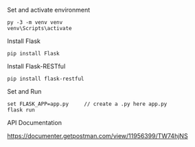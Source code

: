 Set and activate environment
```
py -3 -m venv venv
venv\Scripts\activate
```
Install Flask
```
pip install Flask

```
Install Flask-RESTful
```
pip install flask-restful
```
Set and Run
```
set FLASK_APP=app.py     // create a .py here app.py
flask run
```
API Documentation 

https://documenter.getpostman.com/view/11956399/TW74hjNS


